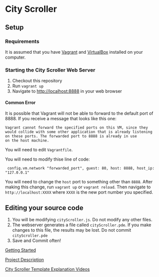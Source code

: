 # City Scroller

## Setup

### Requirements

It is assumed that you have [Vagrant](https://www.vagrantup.com/downloads.html) and [VirtualBox](https://www.virtualbox.org/wiki/Downloads) installed on your computer.

### Starting the City Scroller Web Server

1. Checkout this repository
2. Run `vagrant up`
3. Navigate to <http://localhost:8888> in your web browser

#### Common Error

It is possible that Vagrant will not be able to forward to the default port of 8888. If you receive a message that looks like this one:

```
Vagrant cannot forward the specified ports on this VM, since they
would collide with some other application that is already listening
on these ports. The forwarded port to 8888 is already in use
on the host machine.
```

You will need to edit `Vagrantfile`.

You will need to modify thise line of code:

```
 config.vm.network "forwarded_port", guest: 80, host: 8888, host_ip: "127.0.0.1"
```

You will need to change the `host` port to something other than `8888`. After making this change, run `vagrant up` or `vagrant reload`. Then navigate to `http://localhost:XXXX` where `XXXX` is the new port number you specified.

## Editing your source code

1. You will be modifying `cityScroller.js`. Do not modify any other files.
2. The webserver generates a file called `cityScroller.pde`. If you make changes to this file, the results may be lost. Do not commit `cityScroller.pde`
3. Save and Commit often!

[Getting Started](GettingStarted.md)

[Project Description](https://docs.google.com/document/d/1Vv7TAn-_sxPSjA6lv_ACV7W6QJHONLqpRuDaeFO7zgk/edit?usp=sharing)

[City Scroller Template Explanation Videos](https://chadwickschool.learning.powerschool.com/jddevaughnbrown/apcomputerscienceprinciples/cms_page/view/35614477)

